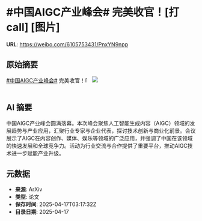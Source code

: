 # #中国AIGC产业峰会# 完美收官！[打call] [图片]

**URL**: https://weibo.com/6105753431/PnxYN9npp

## 原始摘要

<a href="https://m.weibo.cn/search?containerid=231522type%3D1%26t%3D10%26q%3D%23%E4%B8%AD%E5%9B%BDAIGC%E4%BA%A7%E4%B8%9A%E5%B3%B0%E4%BC%9A%23&amp;extparam=%23%E4%B8%AD%E5%9B%BDAIGC%E4%BA%A7%E4%B8%9A%E5%B3%B0%E4%BC%9A%23" data-hide=""><span class="surl-text">#中国AIGC产业峰会#</span></a> 完美收官！<span class="url-icon"><img alt="[打call]" src="https://h5.sinaimg.cn/m/emoticon/icon/default/fb_a1dacall-1e0c4593fc.png" style="width:1em; height:1em;" referrerpolicy="no-referrer"></span> <img style="" src="https://tvax3.sinaimg.cn/large/006Fd7o3ly1i0ithxkt1rj30yi4kve82.jpg" referrerpolicy="no-referrer"><br><br>

## AI 摘要

中国AIGC产业峰会圆满落幕。本次峰会聚焦人工智能生成内容（AIGC）领域的发展趋势与产业应用，汇聚行业专家与企业代表，探讨技术创新与商业化前景。会议展示了AIGC在内容创作、媒体、娱乐等领域的广泛应用，并强调了中国在该领域的快速发展和全球竞争力。活动为行业交流与合作提供了重要平台，推动AIGC技术进一步赋能产业升级。

## 元数据

- **来源**: ArXiv
- **类型**: 论文
- **保存时间**: 2025-04-17T03:17:32Z
- **目录日期**: 2025-04-17

